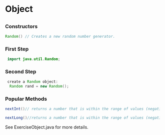 # Object
## 

### Constructors
```Java
Random() // Creates a new random number generator.
```

### First Step
```Java
 import java.util.Random; 
```

### Second Step
```Java
 create a Random object:
  Random rand = new Random(); 
```

### Popular Methods

```Java
nextInt()// returns a number that is within the range of values (negative and positive) of int data type

nextLong()//returns a number that is within the range of values (negative and positive) of long data type


```

See ExerciseObject.java for more details.